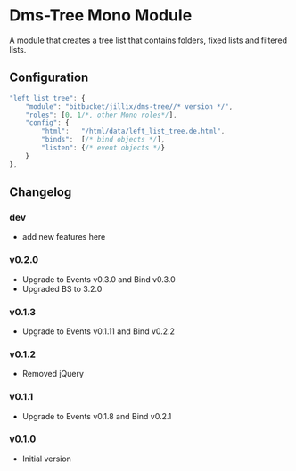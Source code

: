 Dms-Tree Mono Module
====================

A module that creates a tree list that contains folders, fixed lists and filtered lists.

## Configuration

```js
"left_list_tree": {
    "module": "bitbucket/jillix/dms-tree//* version */",
    "roles": [0, 1/*, other Mono roles*/],
    "config": {
        "html":   "/html/data/left_list_tree.de.html",
        "binds":  [/* bind objects */],
        "listen": {/* event objects */}
    }
},
```
## Changelog

### dev
 - add new features here

### v0.2.0
 - Upgrade to Events v0.3.0 and Bind v0.3.0
 - Upgraded BS to 3.2.0

### v0.1.3
 - Upgrade to Events v0.1.11 and Bind v0.2.2

### v0.1.2
 - Removed jQuery

### v0.1.1
 - Upgrade to Events v0.1.8 and Bind v0.2.1

### v0.1.0
 - Initial version
